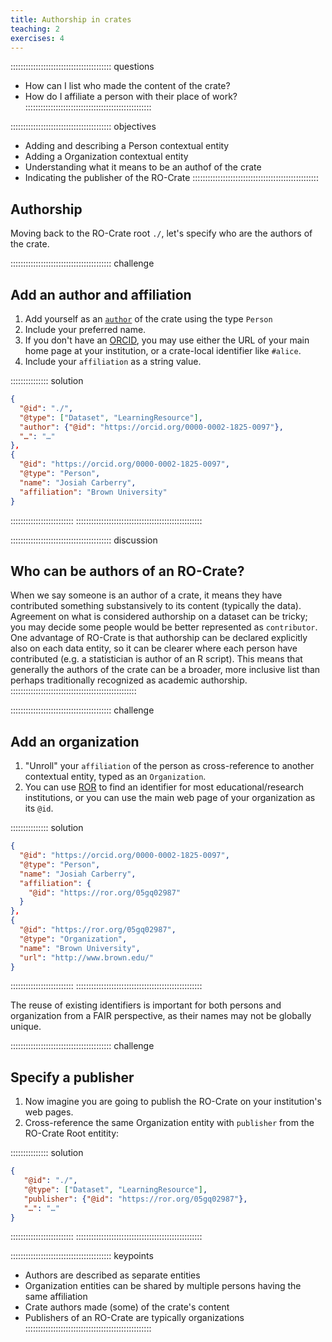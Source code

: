 ```yaml
---
title: Authorship in crates
teaching: 2
exercises: 4
---
```


:::::::::::::::::::::::::::::::::::::::: questions
- How can I list who made the content of the crate?
- How do I affiliate a person with their place of work?
::::::::::::::::::::::::::::::::::::::::::::::::::

:::::::::::::::::::::::::::::::::::::::: objectives
- Adding and describing a Person contextual entity
- Adding a Organization contextual entity
- Understanding what it means to be an authof of the crate
- Indicating the publisher of the RO-Crate
::::::::::::::::::::::::::::::::::::::::::::::::::


## Authorship

Moving back to the RO-Crate root `./`, let's specify who are the authors of the crate.


:::::::::::::::::::::::::::::::::::::::: challenge
## Add an author and affiliation

1. Add yourself as an [`author`](https://www.researchobject.org/ro-crate/specification/1.2/contextual-entities.html#people)
   of the crate using the type `Person`
2. Include your preferred name. 
3. If you don't have an [ORCID](https://orcid.org/), you may use either the URL of your main home page at your institution,
   or a crate-local identifier like `#alice`.
4. Include your `affiliation` as a string value.

:::::::::::::::  solution
```json
{
  "@id": "./",
  "@type": ["Dataset", "LearningResource"],
  "author": {"@id": "https://orcid.org/0000-0002-1825-0097"},
  "…": "…"
},
{
  "@id": "https://orcid.org/0000-0002-1825-0097",
  "@type": "Person", 
  "name": "Josiah Carberry",
  "affiliation": "Brown University"
}
```
:::::::::::::::::::::::::
::::::::::::::::::::::::::::::::::::::::::::::::::

:::::::::::::::::::::::::::::::::::::::: discussion
## Who can be authors of an RO-Crate?

When we say someone is an author of a crate,
it means they have contributed something substansively to its content (typically the data).
Agreement on what is considered authorship on a dataset can be tricky;
you may decide some people would be better represented as `contributor`.
One advantage of RO-Crate is that authorship can be declared explicitly also on each data entity,
so it can be clearer where each person have contributed (e.g. a statistician is author of an R script).
This means that generally the authors of the crate can be a broader,
more inclusive list than perhaps traditionally recognized as academic authorship.
::::::::::::::::::::::::::::::::::::::::::::::::::

:::::::::::::::::::::::::::::::::::::::: challenge
## Add an organization

1. "Unroll" your `affiliation` of the person as cross-reference to another contextual entity,
   typed as an `Organization`. 
2. You can use [ROR](https://ror.org/) to find an identifier for most educational/research institutions,
   or you can use the main web page of your organization as its `@id`.
 
:::::::::::::::  solution
```json
{
  "@id": "https://orcid.org/0000-0002-1825-0097",
  "@type": "Person", 
  "name": "Josiah Carberry",
  "affiliation": {
    "@id": "https://ror.org/05gq02987"
  }
},
{
  "@id": "https://ror.org/05gq02987",
  "@type": "Organization",
  "name": "Brown University",
  "url": "http://www.brown.edu/"
}
```
:::::::::::::::::::::::::
::::::::::::::::::::::::::::::::::::::::::::::::::

The reuse of existing identifiers is important for both persons and organization from a FAIR perspective,
as their names may not be globally unique.

:::::::::::::::::::::::::::::::::::::::: challenge
## Specify a publisher

1. Now imagine you are going to publish the RO-Crate on your institution's web pages. 
2. Cross-reference the same Organization entity with `publisher` from the RO-Crate Root entitity:

:::::::::::::::  solution
```json
{
   "@id": "./",
   "@type": ["Dataset", "LearningResource"],
   "publisher": {"@id": "https://ror.org/05gq02987"},
   "…": "…"
}
```
:::::::::::::::::::::::::
::::::::::::::::::::::::::::::::::::::::::::::::::


:::::::::::::::::::::::::::::::::::::::: keypoints
- Authors are described as separate entities
- Organization entities can be shared by multiple persons having the same affiliation
- Crate authors made (some) of the crate's content
- Publishers of an RO-Crate are typically organizations
::::::::::::::::::::::::::::::::::::::::::::::::::